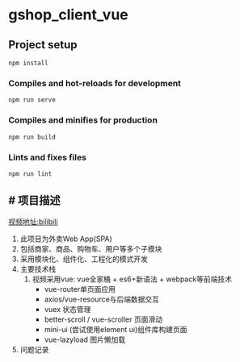 # gshop_client_vue

## Project setup
```
npm install
```

### Compiles and hot-reloads for development
```
npm run serve
```

### Compiles and minifies for production
```
npm run build
```

### Lints and fixes files
```
npm run lint
```

## # 项目描述   
[视频地址:bilibili](https://www.bilibili.com/video/BV1Lp411d7w4)
1. 此项目为外卖Web App(SPA)
2. 包括商家、商品、购物车、用户等多个子模块
3. 采用模块化、组件化、工程化的模式开发
4. 主要技术栈   
    1. 视频采用vue: vue全家桶 + es6+新语法 + webpack等前端技术
        - vue-router单页面应用
        - axios/vue-resource与后端数据交互
        - vuex 状态管理
        - better-scroll / vue-scroller 页面滑动
        - mini-ui (尝试使用element ui)组件库构建页面
        - vue-lazyload 图片懒加载
5. 问题记录